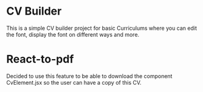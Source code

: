 # CV Builder

This is a simple CV builder project for basic Curriculums where you can edit the font, display the font on different ways and more.

# React-to-pdf

Decided to use this feature to be able to download the component CvElement.jsx so the user can have a copy of this CV.